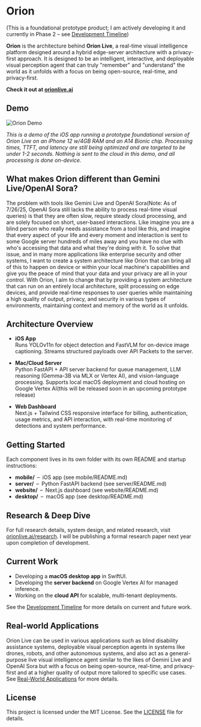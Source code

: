 # Orion

(This is a foundational prototype product; I am actively developing it and currently in Phase 2 – see [Development Timeline](https://orionlive.ai/research#timeline))

**Orion** is the architecture behind **Orion Live**, a real-time visual intelligence platform designed around a hybrid edge-server architecture with a privacy-first approach. It is designed to be an intelligent, interactive, and deployable visual perception agent that can truly "remember" and "understand" the world as it unfolds with a focus on being open-source, real-time, and privacy-first.

**Check it out at [orionlive.ai](https://orionlive.ai)**

## Demo

![Orion Demo](./demo/mobiledemo.gif)

*This is a demo of the iOS app running a prototype foundational version of Orion Live on an iPhone 12 w/4GB RAM and an A14 Bionic chip. Processing times, TTFT, and latency are still being optimized and are targeted to be under 1-2 seconds. Nothing is sent to the cloud in this demo, and all processing is done on-device.*

## What makes Orion different than Gemini Live/OpenAI Sora?

The problem with tools like Gemini Live and OpenAI Sora(Note: As of 7/26/25, OpenAI Sora still lacks the ability to process real-time visual queries) is that they are often slow, require steady cloud processing, and are solely focused on short, user-based interactions. Like imagine you are a blind person who really needs assistance from a tool like this, and imagine that every aspect of your life and every moment and interaction is sent to some Google server hundreds of miles away and you have no clue with who's accessing that data and what they're doing with it. To solve that issue, and in many more applications like enterprise security and other systems, I want to create a system architecture like Orion that can bring all of this to happen on device or within your local machine's capabilities and give you the peace of mind that your data and your privacy are all in your control. With Orion, I aim to change that by providing a system architecture that can run on an entirely local architecture, split processing on edge devices, and provide real-time responses to user queries while maintaining a high quality of output, privacy, and security in various types of environments, maintaining context and memory of the world as it unfolds.

## Architecture Overview

- **iOS App**  
  Runs YOLOv11n for object detection and FastVLM for on-device image captioning. Streams structured payloads over API Packets to the server.

- **Mac/Cloud Server**  
  Python FastAPI + API server backend for queue management, LLM reasoning (Gemma-3B via MLX or Vertex AI), and vision-language processing. Supports local macOS deployment and cloud hosting on Google Vertex AI(this will be released soon in an upcoming prototype release)

- **Web Dashboard**  
  Next.js + Tailwind CSS responsive interface for billing, authentication, usage metrics, and API interaction, with real-time monitoring of detections and system performance.

## Getting Started

Each component lives in its own folder with its own README and startup instructions:

- **mobile/** – iOS app (see mobile/README.md)  
- **server/** – Python FastAPI backend (see server/README.md)  
- **website/** – Next.js dashboard (see website/README.md)  
- **desktop/** – macOS app (see desktop/README.md)

## Research & Deep Dive

For full research details, system design, and related research, visit [orionlive.ai/research](https://orionlive.ai/research).
I will be publishing a formal research paper next year upon completion of development.

## Current Work

- Developing a **macOS desktop app** in SwiftUI.  
- Developing the **server backend** on Google Vertex AI for managed inference.  
- Working on the **cloud API** for scalable, multi-tenant deployments.

See the [Development Timeline](https://orionlive.ai/research#timeline) for more details on current and future work.

## Real-world Applications

Orion Live can be used in various applications such as blind disability assistance systems, deployable visual perception agents in systems like drones, robots, and other autonomous systems, and also act as a general-purpose live visual intelligence agent similar to the likes of Gemini Live and OpenAI Sora but with a focus on being open-source, real-time, and privacy-first and at a higher quality of output more tailored to specific use cases. See [Real-World Applications](https://orionlive.ai/research#applications) for more details.

## License

This project is licensed under the MIT License. See the [LICENSE](./LICENSE) file for details.
